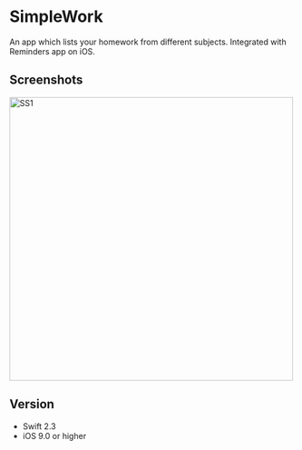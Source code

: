# SimpleWork
An app which lists your homework from different subjects. Integrated with Reminders app on iOS. 

## Screenshots
<img src='https://user-images.githubusercontent.com/29730588/35076168-d17dee86-fbab-11e7-8f16-ef329a212e22.png' title='' width='500' alt='SS1' />

## Version
* Swift 2.3
* iOS 9.0 or higher
